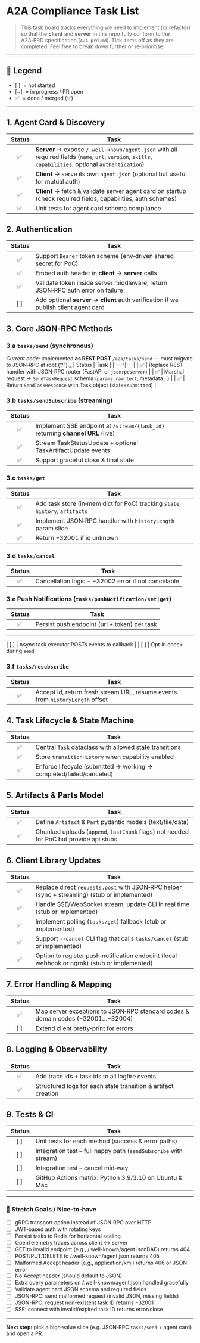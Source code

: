 # A2A Compliance Task List

> This task board tracks everything we need to implement (or refactor) so that the **client** and **server** in this repo fully conform to the A2A‑PRD specification (`A2A-prd.md`). Tick items off as they are completed. Feel free to break down further or re‑prioritise.

---

## 🏁 Legend
- [ ]  = not started
- [~]  = in progress / PR open
- ✅  = done / merged (✅)

---

## 1. Agent Card & Discovery
| Status | Task |
|:---:|---|
| ✅ | **Server** → expose `/.well-known/agent.json` with all required fields (`name`, `url`, `version`, `skills`, `capabilities`, optional `authentication`) |
| ✅ | **Client** → serve its own `agent.json` (optional but useful for mutual auth) |
| ✅ | **Client** → fetch & validate server agent card on startup (check required fields, capabilities, auth schemes) |
| ✅ | Unit tests for agent card schema compliance |

## 2. Authentication
| Status | Task |
|:---:|---|
| ✅ | Support `Bearer` token scheme (env‑driven shared secret for PoC) |
| ✅ | Embed auth header in **client → server** calls |
| ✅ | Validate token inside server middleware; return JSON‑RPC auth error on failure |
| [ ] | Add optional **server → client** auth verification if we publish client agent card |

## 3. Core JSON‑RPC Methods
### 3.a `tasks/send` (synchronous)  
_Current code_: implemented **as REST POST** `/a2a/tasks/send` — must migrate to JSON‑RPC at root (“/”)._
| Status | Task |
|:---:|---|
| ✅ | Replace REST handler with JSON‑RPC router (FastAPI or `jsonrpcserver`) |
| ✅ | Marshal request → `SendTaskRequest` schema (`params.raw_text`, metadata…) |
| ✅ | Return `SendTaskResponse` with Task object (state=`submitted`) |

### 3.b `tasks/sendSubscribe` (streaming)
| Status | Task |
|:---:|---|
| ✅ | Implement SSE endpoint at `/stream/{task_id}` returning **channel URL** (live) |
| ✅ | Stream TaskStatusUpdate + optional TaskArtifactUpdate events |
| ✅ | Support graceful close & final state

### 3.c `tasks/get`
| Status | Task |
|:---:|---|
| ✅ | Add task store (in‑mem dict for PoC) tracking `state`, `history`, `artifacts` |
| ✅ | Implement JSON‑RPC handler with `historyLength` param slice |
| ✅ | Return −32001 if id unknown

### 3.d `tasks/cancel`
| Status | Task |
|:---:|---|
| ✅ | Cancellation logic + −32002 error if not cancelable |

### 3.e Push Notifications (`tasks/pushNotification/set|get`)
| Status | Task |
|:---:|---|
| ✅ | Persist push endpoint (url + token) per task |

---


| [ ] | Async task executor POSTs events to callback |
| [ ] | Opt‑in check during `send`

### 3.f `tasks/resubscribe`
| Status | Task |
|:---:|---|
| ✅ | Accept id, return fresh stream URL, resume events from `historyLength` offset |

## 4. Task Lifecycle & State Machine
| Status | Task |
|:---:|---|
| ✅ | Central `Task` dataclass with allowed state transitions |
| ✅ | Store `transitionHistory` when capability enabled |
| ✅ | Enforce lifecycle (submitted → working → completed/failed/canceled) |

## 5. Artifacts & Parts Model
| Status | Task |
|:---:|---|
| ✅ | Define `Artifact` & `Part` pydantic models (text/file/data) |
| ✅ | Chunked uploads (`append`, `lastChunk` flags) not needed for PoC but provide api stubs |

## 6. Client Library Updates
| Status | Task |
|:---:|---|
| ✅ | Replace direct `requests.post` with JSON‑RPC helper (sync + streaming) (stub or implemented) |
| ✅ | Handle SSE/WebSocket stream, update CLI in real time (stub or implemented) |
| ✅ | Implement polling (`tasks/get`) fallback (stub or implemented) |
| ✅ | Support `--cancel` CLI flag that calls `tasks/cancel` (stub or implemented) |
| ✅ | Option to register push‑notification endpoint (local webhook or ngrok) (stub or implemented) |

## 7. Error Handling & Mapping
| Status | Task |
|:---:|---|
| ✅ | Map server exceptions to JSON‑RPC standard codes & domain codes (−32001…−32004) |
| [ ] | Extend client pretty‑print for errors |

## 8. Logging & Observability
| Status | Task |
|:---:|---|
| ✅ | Add trace ids + task ids to all logfire events |
| ✅ | Structured logs for each state transition & artifact creation |

## 9. Tests & CI
| Status | Task |
|:---:|---|
| [ ] | Unit tests for each method (success & error paths) |
| [ ] | Integration test – full happy path (`sendSubscribe` with stream) |
| [ ] | Integration test – cancel mid‑way |
| [ ] | GitHub Actions matrix: Python 3.9/3.10 on Ubuntu & Mac |

---

### 🌱 Stretch Goals / Nice‑to‑have
- [ ] gRPC transport option instead of JSON‑RPC over HTTP
- [ ] JWT‑based auth with rotating keys
- [ ] Persist tasks to Redis for horizontal scaling
- [ ] OpenTelemetry traces across client ↔ server
- [ ] GET to invalid endpoint (e.g., /.well-known/agent.jsonBAD) returns 404
- [ ] POST/PUT/DELETE to /.well-known/agent.json returns 405
- [ ] Malformed Accept header (e.g., application/xml) returns 406 or JSON error
- [ ] No Accept header (should default to JSON)
- [ ] Extra query parameters on /.well-known/agent.json handled gracefully
- [ ] Validate agent card JSON schema and required fields
- [ ] JSON-RPC: send malformed request (invalid JSON, missing fields)
- [ ] JSON-RPC: request non-existent task ID returns −32001
- [ ] SSE: connect with invalid/expired task ID returns error/close

---

**Next step:** pick a high‑value slice (e.g. JSON‑RPC `tasks/send` + agent card) and open a PR.

